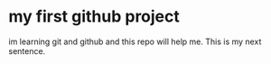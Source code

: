 # my first github project
im learning git and github and this repo will help me.
This is my next sentence.


